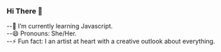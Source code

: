 ### Hi There 👋



--🌱 I’m currently learning Javascript.  
--😄 Pronouns: She/Her.  
--⚡ Fun fact: I an artist at heart with a creative outlook about everything.  

